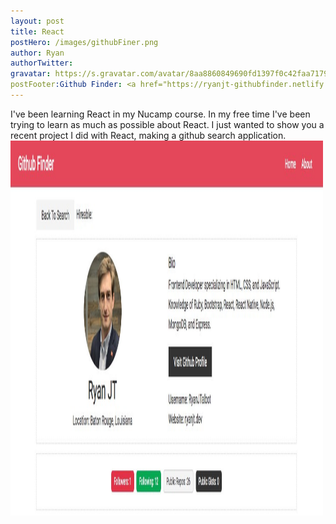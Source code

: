 ```yaml
---
layout: post
title: React 
postHero: /images/githubFiner.png
author: Ryan
authorTwitter: 
gravatar: https://s.gravatar.com/avatar/8aa8860849690fd1397f0c42faa71795?s=80
postFooter:Github Finder: <a href="https://ryanjt-githubfinder.netlify.app/">Github Finder Link, made with React</a>
---
```


I've been learning React in my Nucamp course. In my free time I've been trying to learn as much as possible 
about React. I just wanted to show you a recent project I did with React, making a github search application. 
<img src="/images/githubFinder.jpg" id="post_pics" alt="github finder" width="500" height="600">
